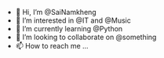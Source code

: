 - 👋 Hi, I’m @SaiNamkheng
- 👀 I’m interested in @IT and @Music
- 🌱 I’m currently learning @Python
- 💞️ I’m looking to collaborate on @something
- 📫 How to reach me ...

<!---
SaiNamkheng/SaiNamkheng is a ✨ special ✨ repository because its `README.md` (this file) appears on your GitHub profile.
You can click the Preview link to take a look at your changes.
--->
